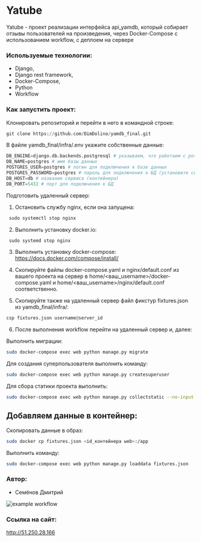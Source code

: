 # Yatube
Yatube - проект реализации интерфейса api_yamdb, который  собирает отзывы пользователей на произведения, через Docker-Compose с использованием workflow, с деплоем на сервере

### Используемые технологии:

+ Django,
+ Django rest framework,
+ Docker-Compose,
+ Python
+ Workflow

### Как запустить проект:

Клонировать репозиторий и перейти в него в командной строке:

```python
git clone https://github.com/DimDolino/yamdb_final.git
```
В файле yamdb_final/infra/.env укажите собственные данные:

```python
DB_ENGINE=django.db.backends.postgresql # указываем, что работаем с postgresql
DB_NAME=postgres # имя базы данных
POSTGRES_USER=postgres # логин для подключения к базе данных
POSTGRES_PASSWORD=postgres # пароль для подключения к БД (установите свой)
DB_HOST=db # название сервиса (контейнера)
DB_PORT=5432 # порт для подключения к БД
```
Подготовить удаленный сервер:

1. Остановить службу nginx, если она запущена:

```python
 sudo systemctl stop nginx
```
2. Выполнить установку docker.io:

```python
 sudo systemd stop nginx
```
3. Выполнить установку docker-compose:
https://docs.docker.com/compose/install/

4. Скопируйте файлы docker-compose.yaml и nginx/default.conf из вашего проекта на сервер в home/<ваш_username>/docker-compose.yaml и home/<ваш_username>/nginx/default.conf соответственно.

5. Скопируйте также на удаленный сервер файл фикстур fixtures.json из yamdb_final/infra/:

```python
csp fixtures.json username@server_id
```

6. После выполнения workflow перейти на удаленный сервер и, далее:

Выполнить миграции:

```bash
sudo docker-compose exec web python manage.py migrate
```
Для создания суперпользователя выполнить команду:

```bash
sudo docker-compose exec web python manage.py createsuperuser
```
Для сбора статики проекта выполнить:

```bash
sudo docker-compose exec web python manage.py collectstatic --no-input 
```
## Добавляем данные в контейнер:

Скопировать данные в образ:

```bash
sudo docker cp fixtures.json <id_контейнера web>:/app
```


Выполнить команду:
```bash
sudo docker-compose exec web python manage.py loaddata fixtures.json
```
### Автор:

+ Семёнов Дмитрий

![example workflow](https://github.com/dimdolino/yamdb_final/actions/workflows/yamdb_workflow.yml/badge.svg)

### Ссылка на сайт:
http://51.250.28.166

